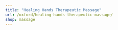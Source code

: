 ```yaml
---
title: "Healing Hands Therapeutic Massage"
url: /oxford/healing-hands-therapeutic-massage/
shop: massage
---
```

